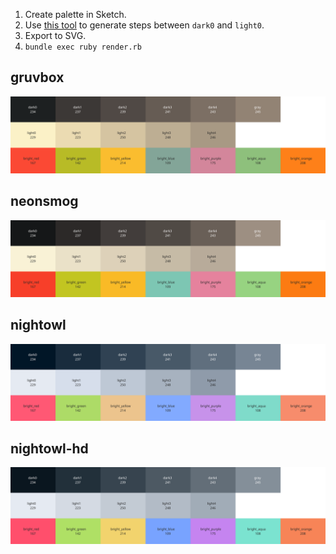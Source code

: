 1. Create palette in Sketch.
2. Use [this tool](https://colordesigner.io/gradient-generator) to generate steps between `dark0` and `light0`.
3. Export to SVG.
4. `bundle exec ruby render.rb`

## gruvbox
<p align="center">
  <img src="https://github.com/joeyschoblaska/colorschemes/blob/master/palettes/gruvbox.svg">
</p>

## neonsmog
<p align="center">
  <img src="https://github.com/joeyschoblaska/colorschemes/blob/master/palettes/neonsmog.svg">
</p>

## nightowl
<p align="center">
  <img src="https://github.com/joeyschoblaska/colorschemes/blob/master/palettes/nightowl.svg">
</p>

## nightowl-hd
<p align="center">
  <img src="https://github.com/joeyschoblaska/colorschemes/blob/master/palettes/nightowl-hd.svg">
</p>
